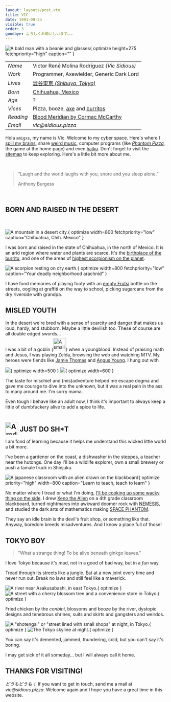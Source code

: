 ```yaml
---
layout: layouts/post.vto
title: VIC
date: 1991-09-24
visible: true
order: 3
goodbye: よろしくお願いしいます。。。
---
```


<style>
.info figure {
  margin: 1rem 1rem 0 1rem !important;
}
</style>

<script inline src="/_esnext/vicsage.js"></script>
<script inline src="/_esnext/lazyvideos.js"></script>

<div class="info">

![A bald man with a beanie and glasses](/assets/images/vic.webp){ optimize height=275 fetchpriority="high" caption="" }

<article>

|           |                                                                                                |
| --------- | ---------------------------------------------------------------------------------------------- |
| _Name_    | Victor René Molina Rodríguez _(Vic Sidious)_                                                   |
| _Work_    | Programmer, Axewielder, Generic Dark Lord                                                      |
| _Lives_   | [澁谷東京 <em>(Shibuya, Tokyo)</em>](https://goo.gl/maps/1YfuGi5HYgRpBjN7A)                    |
| _Born_    | [Chihuahua, Mexico](https://goo.gl/maps/Ja9LxnZ6kosdRa586)                                     |
| _Age_     | <span id="age">?</span>                                                                        |
| _Vices_   | Pizza, booze, [axe](https://youtu.be/en7EKL1pX5w) and [burritos](https://youtu.be/YZRtE9I5w7k) |
| _Reading_ | [Blood Meridian by Cormac McCarthy](https://en.wikipedia.org/wiki/Blood_Meridian)              |
| _Email_   | _vic‎@‎sidious.pizza_                                                                          |

</article>
</div>

Hola `amigxs`, my name is Vic. Welcome to my cyber space. Here's where I
[spill my brains](/weblog), share [weird music](/swims), computer programs
(like [_Phantom Pizza_](/phantompizza), the game at the home page) and even
[haiku](/kaminari-no-kage). Don't forget to visit the [sitemap](/sitemap) to keep
exploring. Here's a little bit more about me.

<br>

> “Laugh and the world laughs with you, snore and you sleep alone.” <p class="quote-author">Anthony
> Burgess</p>

<br>

<a name="born-and-raised"></a>

## BORN AND RAISED IN THE DESERT

<br>

![A mountain in a desert city.](/assets/images/chihuahua.webp){ optimize width=800 fetchpriority="low" caption="Chihuahua, Chih. Mexico" }

I was born and raised in the state of Chihuahua, in the north of Mexico. It is an arid region where water and plants are scarce. It's the [birthplace of the burrito](https://en.wikipedia.org/wiki/Burrito#:~:text=Burritos%20are%20a%20traditional%20food%20of%20Ciudad%20Ju%C3%A1rez%2C%20a%20city%20bordering%20El%20Paso%2C%20Texas%2C%20in%20the%20northern%20Mexican%20state%20of%20Chihuahua%2C%20where%20people%20buy%20them%20at%20restaurants%20and%20roadside%20stands.%20Northern%20Mexican%20border%20towns%20like%20Villa%20Ahumada%20have%20an%20established%20reputation%20for%20serving%20burritos.), and one of the areas of [highest scorpionism on the planet](https://www.sciencedirect.com/science/article/abs/pii/0041010194903832).

![A scorpion resting on dry earth.](/assets/images/scorpionism.webp){ optimize width=800 fetchpriority="low" caption="Your deadly neighborhood arachnid" }

I have fond memories of playing footy with an [empty Frutsi](https://cdn2.excelsior.com.mx/media/styles/image800x600/public/pictures/2019/06/26/2171032.jpg) bottle on the streets, oogling at graffiti on the way to school, picking sugarcane from the dry riverside with grandpa.

<a name="misled-youth"></a>

## MISLED YOUTH

In the desert we're bred with a sense of scarcity and danger that makes us loud, hardy, and stubborn. Maybe a little devilish too. These of course are all double edged swords...

I was a bit of a goblin _(_<img loading="lazy" alt="A small Shiba Inu dog, looking sad, smoking a cigarette and with a bottle of Corona beer resting in front of it" src="/assets/images/goblin.webp" width=40 height=40 style="display: inline-block; margin: -0.5rem 0;" />_)_ when a youngblood. Instead of praising math and Jesus, I was playing Zelda, browsing the web and watching MTV. My heroes were fiends like [Jamie Thomas](https://www.youtube.com/watch?v=452Oxqm4E3Y) and [Angus Young](https://www.youtube.com/watch?v=PCjhgiVnYDs). I hung out with

<div class="picture-grid stagger">

![ ](/assets/images/skate-hell.webp){ optimize width=500 }
![ ](/assets/images/mp3-bounty.webp){ optimize width=600 }

</div>

The taste for mischief and (mis)adventure helped me escape dogma and gave me courage to dive into the unknown, but it was a real pain in the ass to many around me. I'm sorry mama.

Even tough I behave like an adult now, I think it's important to always keep a little of dumbfuckery alive to add a spice to life.

<a name="just-do-shit"></a>

## <img loading="lazy" alt="A red swoosh symbol" width=40 height=40 style="transform: translateY(10px); filter: var(--venom-filter)" src="/assets/images/swoosh.webp" /> JUST DO SH\*T

I am fond of learning because it helps me understand this wicked little world a bit more.

I've been a gardener on the coast, a dishwasher in the steppes, a teacher near the hutongs. One day I'll be a wildlife explorer, own a small brewery or push a tamale truck in Shinjuku.

![A japanese classroom with an alien drawn on the blackboard](/assets/images/aliens-on-board.webp){ optimize priority="high" width=800 caption="Learn to teach, teach to learn" }

No matter where I tread or what I'm doing, [I'll be cooking up some wacky thing on the side](/projects). I drew [Xeno the Alien](https://www.youtube.com/watch?v=cu3iGtqeYD4) on a 4th grade classroom blackboard, turned nightmares into awkward doomer rock with [NEMESIS](https://open.spotify.com/intl-ja/album/1qHUvcdIbPv4CTNTDWlzPU?si=LaftNGr6Ska3ZAMejh1obA), and studied the dark arts of mathematics making [SPACE PHANTOM](/spacephantom).

They say an idle brain is the devil's fruit shop, or something like that. Anyway, boredom breeds misadventures. And I know a place full of those!

<a name="tokyo-boy"></a>

## TOKYO BOY

> "What a strange thing! To be alive beneath ginkgo leaves."

I love Tokyo because it's mad, not in a good of bad way, but in a _fun_ way.

Tread through its streets like a jungle. Eat at a new joint every time and never run out. Break no laws and still feel like a maverick.

<div class="picture-grid">

![A river near Asakusabashi, in east Tokyo.](/assets/images/tokyo.gif){ optimize }
![A street with a cherry blossom tree and a convenience store in Tokyo.](/assets/images/cherry-blossoms-at-nite.gif){ optimize }

</div>

Fried chicken by the _conbini_, blossoms and booze by the river, dystopic designs and tenebrous shrines, suits and skirts and gangsters and weirdos.

<div class="picture-grid">

![A "shotengai" or "street lined with small shops" at night, in Tokyo.](/assets/images/apa-hotel-blues.gif){ optimize }
![The Tokyo skyline at night.](/assets/images/skyline-tokyo.gif){ optimize }

</div>

You can say it's demented, jammed, thundering, cold, but you can't say it's boring.

I may get sick of it all someday... but I will always call it home.

<a name="thanks-for-visiting"></a>

## THANKS FOR VISITING!

_どうもどうも！_ If you want to get in touch, send me a mail at
_vic‎@‎sidious.pizza_. Welcome again and I hope you have a great time in this
website.

<br>
<br>
